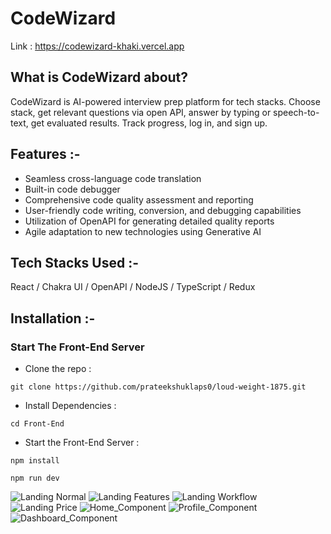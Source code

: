 # CodeWizard

Link : <a href="https://codewizard-khaki.vercel.app">https://codewizard-khaki.vercel.app</a>

## What is CodeWizard about?

CodeWizard is AI-powered interview prep platform for tech stacks. Choose stack, get relevant questions via open API, answer by typing or speech-to-text, get evaluated results. Track progress, log in, and sign up.

## Features :-




- Seamless cross-language code translation
- Built-in code debugger
- Comprehensive code quality assessment and reporting
- User-friendly code writing, conversion, and debugging capabilities
- Utilization of OpenAPI for generating detailed quality reports
- Agile adaptation to new technologies using Generative AI

## Tech Stacks Used :-

React / Chakra UI / OpenAPI / NodeJS / TypeScript / Redux

## Installation :-

### Start The Front-End Server

- Clone the repo :

```
git clone https://github.com/prateekshuklaps0/loud-weight-1875.git
```

- Install Dependencies :

```
cd Front-End
```

- Start the Front-End Server :

```
npm install
```

```
npm run dev
```



![Landing Normal](./PageImages/LandingNormal.jpg)
![Landing Features](./PageImages/LandingFeatures.jpg)
![Landing Workflow](./PageImages/LandingWorkflow.jpg)
![Landing Price](./PageImages/LandingPrice.jpg)
![Home_Component](./PageImages/home_2.png)
![Profile_Component](./PageImages/profile.png)
![Dashboard_Component](./PageImages/Dashboard.png)
